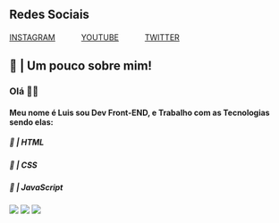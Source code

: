 
<p align="center">
  <h2>Redes Sociais</h2>
  <a href="https://instagram.com/lszofficial">INSTAGRAM</a> ㅤㅤㅤ
  <a href="https://www.youtube.com/channel/UCRp01kjOxdBW4JbAN5-CGHg?view_as=subscriber">YOUTUBE</a> ㅤㅤㅤ
  <a href="https://twitter.com/HProgramador">TWITTER</a>
</p>



## 👑 | Um pouco sobre mim!

<h3>Olá 👋🏻</h3>
<h4>Meu nome é Luis sou Dev Front-END, e Trabalho com as Tecnologias sendo elas:</h4>
<h5>🚀 | HTML</h5> <h5>🧪 | CSS</h5> <h5>🚀 | JavaScript</h5>

![](https://media.giphy.com/media/XAxylRMCdpbEWUAvr8/giphy.gif) ![](https://media.giphy.com/media/ln7z2eWriiQAllfVcn/giphy.gif) ![](https://media.giphy.com/media/fsEaZldNC8A1PJ3mwp/giphy.gif)
